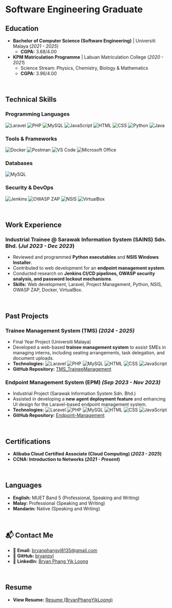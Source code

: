 # Software Engineering Graduate

## Education
- **Bachelor of Computer Science (Software Engineering)** | Universiti Malaya (_2021 - 2025_)
  - **CGPA:** 3.68/4.00
- **KPM Matriculation Programme** | Labuan Matriculation College (_2020 - 2021_)
  - Science Stream: Physics, Chemistry, Biology & Mathematics
  - **CGPA:** 3.96/4.00

<br>

## Technical Skills
### Programming Languages
![Laravel](https://img.shields.io/badge/Laravel-red?style=flat-square&logo=laravel&logoColor=white)
![PHP](https://img.shields.io/badge/PHP-777BB4?style=flat-square&logo=php&logoColor=white)
![MySQL](https://img.shields.io/badge/MySQL-4479A1?style=flat-square&logo=mysql&logoColor=white)
![JavaScript](https://img.shields.io/badge/JavaScript-F7DF1E?style=flat-square&logo=javascript&logoColor=black)
![HTML](https://img.shields.io/badge/HTML5-E34F26?style=flat-square&logo=html5&logoColor=white)
![CSS](https://img.shields.io/badge/CSS3-1572B6?style=flat-square&logo=css3&logoColor=white)
![Python](https://img.shields.io/badge/Python-3776AB?style=flat-square&logo=python&logoColor=white)
![Java](https://img.shields.io/badge/Java-007396?style=flat-square&logo=java&logoColor=white)

### Tools & Frameworks
![Docker](https://img.shields.io/badge/Docker-2496ED?style=flat-square&logo=docker&logoColor=white)
![Postman](https://img.shields.io/badge/Postman-FF6C37?style=flat-square&logo=postman&logoColor=white)
![VS Code](https://img.shields.io/badge/VS_Code-007ACC?style=flat-square&logo=visual-studio-code&logoColor=white)
![Microsoft Office](https://img.shields.io/badge/Microsoft_Office-D83B01?style=flat-square&logo=microsoft-office&logoColor=white)

### Databases
![MySQL](https://img.shields.io/badge/MySQL-4479A1?style=flat-square&logo=mysql&logoColor=white)

### Security & DevOps
![Jenkins](https://img.shields.io/badge/Jenkins-D24939?style=flat-square&logo=jenkins&logoColor=white)
![OWASP ZAP](https://img.shields.io/badge/OWASP%20ZAP-000000?style=flat-square&logo=OWASP)
![NSIS](https://img.shields.io/badge/NSIS-0078D7?style=flat-square&logo=windows&logoColor=white)
![VirtualBox](https://img.shields.io/badge/VirtualBox-183A61?style=flat-square&logo=virtualbox&logoColor=white)

<br>

## Work Experience
### **Industrial Trainee @ Sarawak Information System (SAINS) Sdn. Bhd. (_Jul 2023 - Dec 2023_)**
- Reviewed and programmed **Python executables** and **NSIS Windows Installer**.
- Contributed to web development for an **endpoint management system**.
- Conducted research on **Jenkins CI/CD pipelines, OWASP security analysis, and password lockout mechanisms**.
- **Skills:** Web development, Laravel, Project Management, Python, NSIS, OWASP ZAP, Docker, VirtualBox.

<br>

## Past Projects
### **Trainee Management System (TMS)** _(2024 - 2025)_
- Final Year Project (Universiti Malaya)
- Developed a web-based **trainee management system** to assist SMEs in managing interns, including seating arrangements, task delegation, and document uploads.
- **Technologies:**   ![Laravel](https://img.shields.io/badge/Laravel-red?style=flat-square&logo=laravel&logoColor=white)   ![PHP](https://img.shields.io/badge/PHP-777BB4?style=flat-square&logo=php&logoColor=white)  ![MySQL](https://img.shields.io/badge/MySQL-4479A1?style=flat-square&logo=mysql&logoColor=white)   ![HTML](https://img.shields.io/badge/HTML5-E34F26?style=flat-square&logo=html5&logoColor=white)  ![CSS](https://img.shields.io/badge/CSS3-1572B6?style=flat-square&logo=css3&logoColor=white)   ![JavaScript](https://img.shields.io/badge/JavaScript-F7DF1E?style=flat-square&logo=javascript&logoColor=black)  
- **GitHub Repository:** [TMS_TraineeManagement](https://github.com/bryanpyl/TMS_TraineeManagement.git)

### **Endpoint Management System (EPM)** _(Sep 2023 - Nov 2023)_
- Industrial Project (Sarawak Information System Sdn. Bhd.)
- Assisted in developing a **new agent deployment feature** and enhancing UI design for the Laravel-based endpoint management system.
- **Technologies:**  ![Laravel](https://img.shields.io/badge/Laravel-red?style=flat-square&logo=laravel&logoColor=white)   ![PHP](https://img.shields.io/badge/PHP-777BB4?style=flat-square&logo=php&logoColor=white)   ![MySQL](https://img.shields.io/badge/MySQL-4479A1?style=flat-square&logo=mysql&logoColor=white)  ![HTML](https://img.shields.io/badge/HTML5-E34F26?style=flat-square&logo=html5&logoColor=white)  ![CSS](https://img.shields.io/badge/CSS3-1572B6?style=flat-square&logo=css3&logoColor=white)   ![JavaScript](https://img.shields.io/badge/JavaScript-F7DF1E?style=flat-square&logo=javascript&logoColor=black)  
- **GitHub Repository:** [Endpoint-Management](https://github.com/jrmorshidi/Endpoint-Management.git)

<br>

## Certifications
- **Alibaba Cloud Certified Associate (Cloud Computing) (_2023 - 2025_)**
- **CCNA: Introduction to Networks (_2021 - Present_)**

<br>

## Languages
- **English:** MUET Band 5 (Professional, Speaking and Writing)
- **Malay:** Professional (Speaking and Writing)
- **Mandarin:** Native (Speaking and Writing)

<br>

## 📬 Contact Me
- 📧 **Email:** [bryanphangyl8135@gmail.com](mailto:bryanphangyl8135@gmail.com)
- 🔗 **GitHub:** [bryanpyl](https://github.com/bryanpyl)
- 💼 **LinkedIn:** [Bryan Phang Yik Loong](https://www.linkedin.com/in/bryan-phang-yik-loong-7690b8212)

<br>

## Resume
- **View Resume:** [Resume (BryanPhangYikLoong)](https://drive.google.com/file/d/1TsT4AYMkRPGDjZyh_rPN4qRqzYDtSohK/view?usp=sharing)


